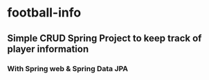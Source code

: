 # football-info

## Simple CRUD Spring Project to keep track of player information 

### With Spring web & Spring Data JPA
